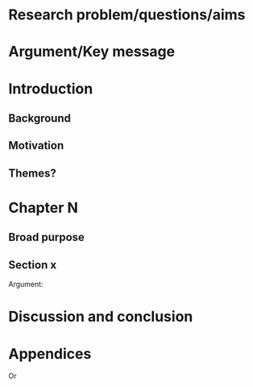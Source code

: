 # Research problem/questions/aims

# Argument/Key message

# Introduction
## Background
## Motivation
## Themes?

# Chapter N
## Broad purpose
## Section x
Argument:

# Discussion and conclusion

# Appendices




Or
